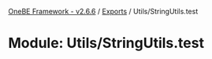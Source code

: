 [OneBE Framework - v2.6.6](../README.md) / [Exports](../modules.md) / Utils/StringUtils.test

# Module: Utils/StringUtils.test
